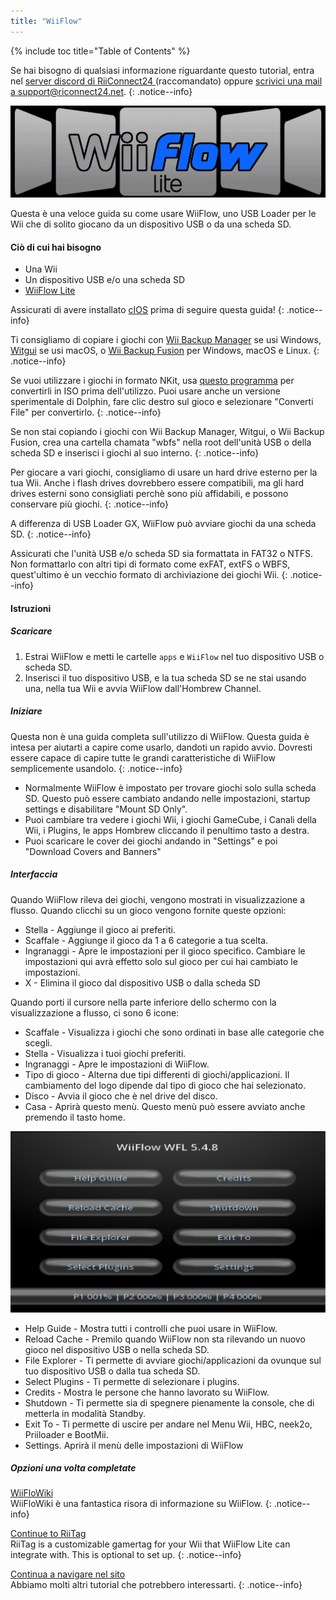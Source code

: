 ```yaml
---
title: "WiiFlow"
---
```


{% include toc title="Table of Contents" %}

Se hai bisogno di qualsiasi informazione riguardante questo tutorial, entra nel [server discord di RiiConnect24 ](https://discord.gg/rc24)(raccomandato) oppure [scrivici una mail a support@riconnect24.net](mailto:support@riiconnect24.net).
{: .notice--info}

![WiiFlow](/images/wiiflowlogo.png)

Questa è una veloce guida su come usare WiiFlow, uno USB Loader per le Wii che di solito giocano da un dispositivo USB o da una scheda SD.

#### Ciò di cui hai bisogno

* Una Wii
* Un dispositivo USB e/o una scheda SD
* [WiiFlow Lite](https://hbb1.oscwii.org/hbb/wiiflow/wiiflow.zip)

Assicurati di avere installato [cIOS](/cios) prima di seguire questa guida!
{: .notice--info}

Ti consigliamo di copiare i giochi con [Wii Backup Manager](/wiibackupmanager) se usi Windows, [Witgui](https://desairem.com/wordpress/category/witgui-download/) se usi macOS, o [Wii Backup Fusion](https://github.com/larsenv/Wii-Backup-Fusion) per Windows, macOS e Linux.
{: .notice--info}

Se vuoi utilizzare i giochi in formato NKit, usa [questo programma](https://gbatemp.net/download/nkit.36157/) per convertirli in ISO prima dell'utilizzo. Puoi usare anche un versione sperimentale di Dolphin, fare clic destro sul gioco e selezionare "Converti File" per convertirlo.
{: .notice--info}

Se non stai copiando i giochi con Wii Backup Manager, Witgui, o Wii Backup Fusion, crea una cartella chamata "wbfs" nella root dell'unità USB o della scheda SD e inserisci i giochi al suo interno.
{: .notice--info}

Per giocare a vari giochi, consigliamo di usare un hard drive esterno per la tua Wii. Anche i flash drives dovrebbero essere compatibili, ma gli hard drives esterni sono consigliati perchè sono più affidabili, e possono conservare più giochi.
{: .notice--info}

A differenza di USB Loader GX, WiiFlow può avviare giochi da una scheda SD.
{: .notice--info}

Assicurati che l'unità USB e/o scheda SD sia formattata in FAT32 o NTFS. Non formattarlo con altri tipi di formato come exFAT, extFS o WBFS, quest'ultimo è un vecchio formato di archiviazione dei giochi Wii.
{: .notice--info}

#### Istruzioni

##### Scaricare

1. Estrai WiiFlow e metti le cartelle `apps` e `WiiFlow` nel tuo dispositivo USB o scheda SD.
2. Inserisci il tuo dispositivo USB, e la tua scheda SD se ne stai usando una, nella tua Wii e avvia WiiFlow dall'Hombrew Channel.

##### Iniziare

Questa non è una guida completa sull'utilizzo di WiiFlow. Questa guida è intesa per aiutarti a capire come usarlo, dandoti un rapido avvio. Dovresti essere capace di capire tutte le grandi caratteristiche di WiiFlow semplicemente usandolo.
{: .notice--info}

* Normalmente WiiFlow è impostato per trovare giochi solo sulla scheda SD. Questo può essere cambiato andando nelle impostazioni, startup settings e disabilitare "Mount SD Only".
* Puoi cambiare tra vedere i giochi Wii, i giochi GameCube, i Canali della Wii, i Plugins, le apps Hombrew cliccando il penultimo tasto a destra.
* Puoi scaricare le cover dei giochi andando in "Settings" e poi "Download Covers and Banners"

##### Interfaccia

Quando WiiFlow rileva dei giochi, vengono mostrati in visualizzazione a flusso. Quando clicchi su un gioco vengono fornite queste opzioni:

* Stella - Aggiunge il gioco ai preferiti.
* Scaffale - Aggiunge il gioco da 1 a 6 categorie a tua scelta.
* Ingranaggi - Apre le impostazioni per il gioco specifico. Cambiare le impostazioni qui avrà effetto solo sul gioco per cui hai cambiato le impostazioni.
* X - Elimina il gioco dal dispositivo USB o dalla scheda SD

Quando porti il cursore nella parte inferiore dello schermo con la visualizzazione a flusso, ci sono 6 icone:

* Scaffale - Visualizza i giochi che sono ordinati in base alle categorie che scegli.
* Stella - Visualizza i tuoi giochi preferiti.
* Ingranaggi - Apre le impostazioni di WiiFlow.
* Tipo di gioco - Alterna due tipi differenti di giochi/applicazioni. Il cambiamento del logo dipende dal tipo di gioco che hai selezionato.
* Disco - Avvia il gioco che è nel drive del disco.
* Casa - Aprirà questo menù. Questo menù può essere avviato anche premendo il tasto home.

![WF_menu](images/WFmenu.png)

* Help Guide - Mostra tutti i controlli che puoi usare in WiiFlow.
* Reload Cache - Premilo quando WiiFlow non sta rilevando un nuovo gioco nel dispositivo USB o nella scheda SD.
* File Explorer - Ti permette di avviare giochi/applicazioni da ovunque sul tuo dispositivo USB o dalla tua scheda SD.
* Select Plugins - Ti permette di selezionare i plugins.
* Credits - Mostra le persone che hanno lavorato su WiiFlow.
* Shutdown - Ti permette sia di spegnere pienamente la console, che di metterla in modalità Standby.
* Exit To - Ti permette di uscire per andare nel Menu Wii, HBC, neek2o, Priiloader e BootMii.
* Settings. Aprirà il menù delle impostazioni di WiiFlow

##### Opzioni una volta completate

[WiiFloWiki](https://sites.google.com/site/WiiFlowiki4/)<br> WiiFloWiki è una fantastica risora di informazione su WiiFlow.
{: .notice--info}

[Continue to RiiTag](riitag)<br> RiiTag is a customizable gamertag for your Wii that WiiFlow Lite can integrate with. This is optional to set up.
{: .notice--info}

[Continua a navigare nel sito](site-navigation)<br> Abbiamo molti altri tutorial che potrebbero interessarti.
{: .notice--info}
